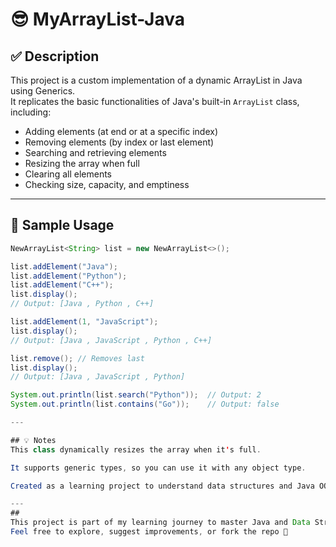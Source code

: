 # 😎 MyArrayList-Java

## ✅ Description

This project is a custom implementation of a dynamic ArrayList in Java using Generics.  
It replicates the basic functionalities of Java's built-in `ArrayList` class, including:

- Adding elements (at end or at a specific index)
- Removing elements (by index or last element)
- Searching and retrieving elements
- Resizing the array when full
- Clearing all elements
- Checking size, capacity, and emptiness

---

## 🧪 Sample Usage

```java
NewArrayList<String> list = new NewArrayList<>();

list.addElement("Java");
list.addElement("Python");
list.addElement("C++");
list.display();  
// Output: [Java , Python , C++]

list.addElement(1, "JavaScript");
list.display();  
// Output: [Java , JavaScript , Python , C++]

list.remove(); // Removes last
list.display();  
// Output: [Java , JavaScript , Python]

System.out.println(list.search("Python"));  // Output: 2
System.out.println(list.contains("Go"));    // Output: false

---

## 💡 Notes
This class dynamically resizes the array when it's full.

It supports generic types, so you can use it with any object type.

Created as a learning project to understand data structures and Java OOP.

---
## 
This project is part of my learning journey to master Java and Data Structures.
Feel free to explore, suggest improvements, or fork the repo 💛


